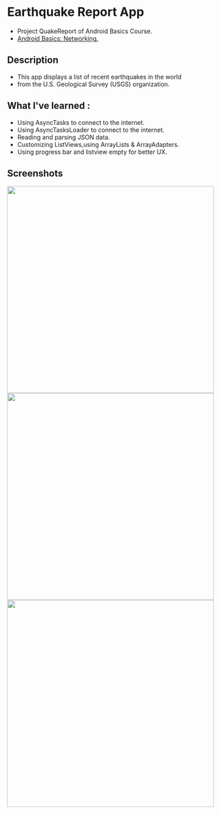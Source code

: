 # Earthquake Report App

+ Project QuakeReport of Android Basics Course.
+ [Android Basics: Networking.](https://classroom.udacity.com/courses/ud843)

## Description 
+ This app displays a list of recent earthquakes in the world
+ from the U.S. Geological Survey (USGS) organization.

## What I've learned :
+ Using AsyncTasks to connect to the internet.
+ Using AsyncTasksLoader to connect to the internet.
+ Reading and parsing JSON data.
+ Customizing ListViews,using ArrayLists & ArrayAdapters.
+ Using progress bar and listview empty for better UX.

## Screenshots 
<img src="https://github.com/PraveenGoku/Quake-report-App/screenshots/normal.jpg" width="480" hieght="854">
<img src="https://github.com/PraveenGoku/Quake-report-App/screenshots/Loading.jpg" width="480" hieght="854">
<img src="https://github.com/PraveenGoku/Quake-report-App/screenshots/No internet.jpg" width="480" hieght="854">
